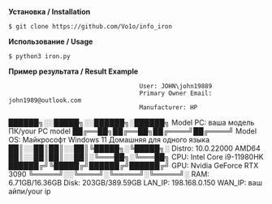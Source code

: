 **Установка / Installation**

    $ git clone https://github.com/Vo1o/info_iron

**Использование / Usage**

    $ python3 iron.py

**Пример результата / Result Example**
                                    
                                        User: JOHN\john19889
                                        Primary Owner Email: john1989@outlook.com
                                        Manufacturer: HP
██████╗░░█████╗░░██████╗░██████╗        Model PC: ваша модель ПК/your PC model
██╔══██╗██╔══██╗██╔════╝██╔════╝        Model OS: Майкрософт Windows 11 Домашняя для одного языка
██║░░██║██║░░██║╚█████╗░╚█████╗░        Distro: 10.0.22000 AMD64
██║░░██║██║░░██║░╚═══██╗░╚═══██╗        CPU:  Intel Core i9-11980HK
██████╔╝╚█████╔╝██████╔╝██████╔╝        GPU: Nvidia GeForce RTX 3090
╚═════╝░░╚════╝░╚═════╝░╚═════╝░        RAM: 6.71GB/16.36GB
                                        Disk: 203GB/389.59GB
                                        LAN_IP: 198.168.0.150
                                        WAN_IP: ваш айпи/your ip
